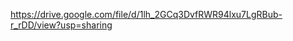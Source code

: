 <p><a href="https://drive.google.com/file/d/1lh_2GCq3DvfRWR94lxu7LgRBub-r_rDD/view?usp=sharing">https://drive.google.com/file/d/1lh_2GCq3DvfRWR94lxu7LgRBub-r_rDD/view?usp=sharing</a></p>